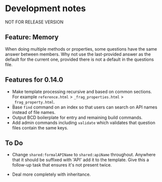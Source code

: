 # Development notes

NOT FOR RELEASE VERSION

## Feature: Memory

When doing multiple methods or properties, some questions have the same answer between members. Why not use the last-provided answer as the default for the current one, provided there is not a default in the questions file.

## Features for 0.14.0

* Make template processing recursive and based on common sections. For example `reference.html` > `_frag_properties.html` > `_frag_property.html`.
* Base `find` command on an index so that users can search on API names instead of file names.
* Output BCD boilerplate for entry and remaining build commands.  
* Add admin commands including `validate` which validates that question files contain the same keys.

## To Do

* Change `shared:formalAPIName` to `shared:apiName` throughout. Anywhere that it should be suffixed with 'API' add it to the template. Give this a follow-up task that ensures it's not present twice.

* Deal more completely with inheritance.
